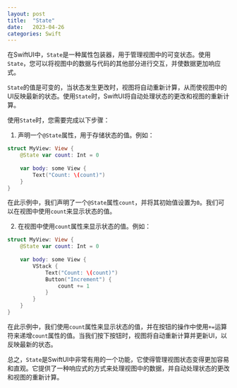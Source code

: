 ```yaml
---
layout: post
title:  "State"
date:   2023-04-26
categories: Swift
---
```


在SwiftUI中，`State`是一种属性包装器，用于管理视图中的可变状态。使用`State`，您可以将视图中的数据与代码的其他部分进行交互，并使数据更加响应式。

`State`的值是可变的，当状态发生更改时，视图将自动重新计算，从而使视图中的UI反映最新的状态。使用`State`时，SwiftUI将自动处理状态的更改和视图的重新计算。

使用`State`时，您需要完成以下步骤：

1. 声明一个`@State`属性，用于存储状态的值。例如：

```swift
struct MyView: View {
    @State var count: Int = 0
    
    var body: some View {
        Text("Count: \(count)")
    }
}
```

在此示例中，我们声明了一个`@State`属性`count`，并将其初始值设置为`0`。我们可以在视图中使用`count`来显示状态的值。

2. 在视图中使用`count`属性来显示状态的值。例如：

```swift
struct MyView: View {
    @State var count: Int = 0
    
    var body: some View {
        VStack {
            Text("Count: \(count)")
            Button("Increment") {
                count += 1
            }
        }
    }
}
```

在此示例中，我们使用`count`属性来显示状态的值，并在按钮的操作中使用`+=`运算符来递增`count`属性的值。当我们按下按钮时，视图将自动重新计算并更新UI，以反映最新的状态。

总之，`State`是SwiftUI中非常有用的一个功能，它使得管理视图状态变得更加容易和直观。它提供了一种响应式的方式来处理视图中的数据，并自动处理状态的更改和视图的重新计算。
